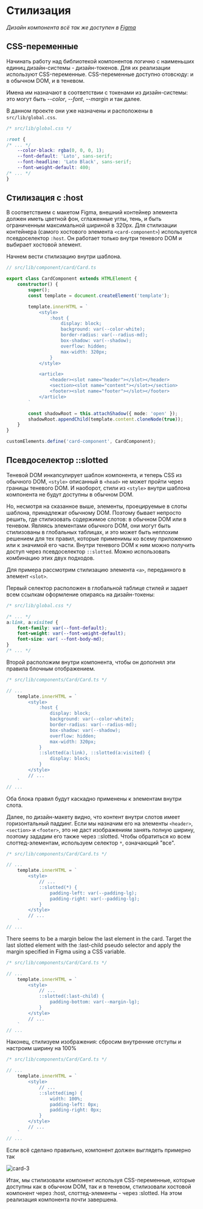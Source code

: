 # Стилизация <card-component>

*Дизайн компонента всё так же доступен в [Figma](https://www.figma.com/file/QXGa6qN6AqgeerCtS28I8z/Web-Components-Book-Design-Library?node-id=331%3A24)*

## CSS-переменные

Начинать работу над библиотекой компонентов логично с наименьших единиц дизайн-системы - дизайн-токенов. Для их реализации используют CSS-переменные. CSS-переменные доступно отовсюду: и в обычном DOM, и в теневом.

Имена им назначают в соответствии с токенами из дизайн-системы: это могут быть *--color*, *--font*, *--margin* и так далее.

В данном проекте они уже назначены и расположены в `src/lib/global.css`.

```css
/* src/lib/global.css */

:root {
/* ... */
    --color-black: rgba(0, 0, 0, 1);
    --font-default: 'Lato', sans-serif;
    --font-headline: 'Lato Black', sans-serif;
    --font-weight-default: 400;
/* ... */
}
```

## Стилизация с :host

В соответствием с макетом Figma, внешний контейнер элемента должен иметь цветной фон, сглаженные углы, тень, и быть ограниченным максимальной шириной в 320px. Для стилизации контейнера (самого хостового элемента `<card-component>`) используется псевдоселектор `:host`. Он работает только внутри теневого DOM и выбирает хостовой элемент.

Начнем вести стилизацию внутри шаблона.

```ts
// src/lib/component/card/Card.ts

export class CardComponent extends HTMLElement {
    constructor() {
        super();
        const template = document.createElement('template');

        template.innerHTML = `
            <style>
                :host {
                    display: block;
                    background: var(--color-white);
                    border-radius: var(--radius-md);
                    box-shadow: var(--shadow);
                    overflow: hidden;
                    max-width: 320px;
                }
            </style>

            <article>
                <header><slot name="header"></slot></header>
                <section><slot name="content"></slot></section>
                <footer><slot name="footer"></slot></footer>
            </article>
        `

        const shadowRoot = this.attachShadow({ mode: 'open' });
        shadowRoot.appendChild(template.content.cloneNode(true));
    }
}

customElements.define('card-component', CardComponent);
```

## Псевдоселектор ::slotted

Теневой DOM инкапсулирует шаблон компонента, и теперь CSS из обычного DOM, `<style>` описанный в `<head>` не может пройти через границы теневого DOM. И наоборот, стили из `<style>` внутри шаблона компонента не будут доступны в обычном DOM.

Но, несмотря на сказанное выше, элементы, проецируемые в слоты шаблона, принадлежат обычному DOM. Поэтому бывает непросто решить, где стилизовать содержимое слотов: в обычном DOM или в теневом. Являясь элементами обычного DOM, они могут быть стилизованы в глобальных таблицах, и это может быть неплохим решением для тех правил, которые применимы ко всему приложению или к значимой его части. Внутри теневого DOM к ним можно получить доступ через псевдоселектор `::slotted`. Можно использовать комбинацию этих двух подходов.

Для примера рассмотрим стилизацию элемента `<a>`, переданного в элемент `<slot>`.

Первый селектор расположен в глобальной таблице стилей и задает всем ссылкам оформление опираясь на дизайн-токены:

```css
/* src/lib/global.css */

/* ... */
a:link, a:visited {
    font-family: var(--font-default);
    font-weight: var(--font-weight-default);
    font-size: var( --font-body-md);
}
/* ... */
```


Второй расположим внутри компонента, чтобы он дополнял эти правила блочным отображением.

```ts
/* src/lib/components/Card/Card.ts */

// ...
    template.innerHTML = `
        <style>
            :host {
                display: block;
                background: var(--color-white);
                border-radius: var(--radius-md);
                box-shadow: var(--shadow);
                overflow: hidden;
                max-width: 320px;
            }
            ::slotted(a:link), ::slotted(a:visited) {
                display: block;
            }
        </style>
        // ...
    `
// ...
```

Оба блока правил будут каскадно применены к элементам внутри слота.

Далее, по дизайн-макету видно, что контент внутри слотов имеет горизонтальный паддинг. Если мы назначим его на элементы `<header>`, `<section>` и `<footer>`, это не даст изображениям занять полную ширину, поэтому зададим его также через ::slotted. Чтобы обратиться ко всем слоттед-элементам, используем селектор `*`, означающий "все".

```ts
/* src/lib/components/Card/Card.ts */

// ...
    template.innerHTML = `
        <style>
            // ...
            ::slotted(*) {
                padding-left: var(--padding-lg);
                padding-right: var(--padding-lg);
            }
        </style>
        // ...
    `
// ...
```

There seems to be a margin below the last element in the card. Target the last slotted element with the :last-child pseudo selector and apply the margin specified in Figma using a CSS variable.

```ts
/* src/lib/components/Card/Card.ts */

// ...
    template.innerHTML = `
        <style>
            // ...
            ::slotted(:last-child) {
                padding-bottom: var(--margin-lg);
            }
        </style>
        // ...
    `
// ...
```

Наконец, стилизуем изображения: сбросим внутренние отступы и настроим ширину на 100%

```ts
/* src/lib/components/Card/Card.ts */

// ...
    template.innerHTML = `
        <style>
            // ...
            ::slotted(img) {
                width: 100%;
                padding-left: 0px;
                padding-right: 0px;
            }
        </style>
        // ...
    `
// ...
```

Если всё сделано правильно, компонент должен выглядеть примерно так

![card-3](../../assets/card-3.jpg)

Итак, мы стилизовали компонент используя CSS-переменные, которые доступны как в обычном DOM, так и в теневом, стилизовали хостовой компонент через :host, слоттед-элементы - через :slotted. На этом реализация компонента почти завершена.
